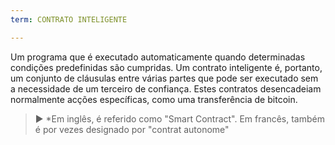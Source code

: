 ```yaml
---
term: CONTRATO INTELIGENTE

---
```

Um programa que é executado automaticamente quando determinadas condições predefinidas são cumpridas. Um contrato inteligente é, portanto, um conjunto de cláusulas entre várias partes que pode ser executado sem a necessidade de um terceiro de confiança. Estes contratos desencadeiam normalmente acções específicas, como uma transferência de bitcoin.

> ► *Em inglês, é referido como "Smart Contract". Em francês, também é por vezes designado por "contrat autonome"